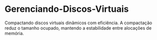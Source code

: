# Gerenciando-Discos-Virtuais

Compactando discos virtuais dinâmicos com eficiência.
A compactação reduz o tamanho ocupado, mantendo a estabilidade entre alocações de memória.
